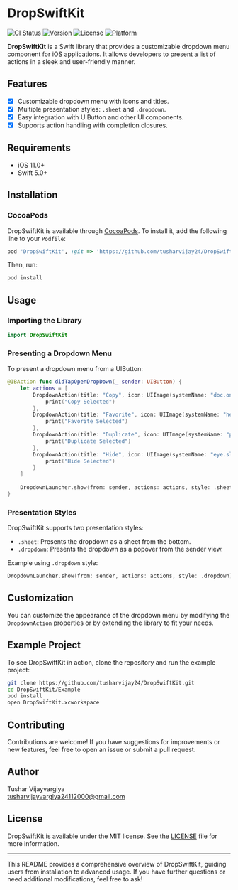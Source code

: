 # DropSwiftKit

[![CI Status](https://img.shields.io/travis/tusharvijay24/DropSwiftKit.svg?style=flat)](https://travis-ci.org/tusharvijay24/DropSwiftKit) [![Version](https://img.shields.io/cocoapods/v/DropSwiftKit.svg?style=flat)](https://cocoapods.org/pods/DropSwiftKit) [![License](https://img.shields.io/cocoapods/l/DropSwiftKit.svg?style=flat)](https://cocoapods.org/pods/DropSwiftKit) [![Platform](https://img.shields.io/cocoapods/p/DropSwiftKit.svg?style=flat)](https://cocoapods.org/pods/DropSwiftKit)

**DropSwiftKit** is a Swift library that provides a customizable dropdown menu component for iOS applications. It allows developers to present a list of actions in a sleek and user-friendly manner.

## Features

- [x] Customizable dropdown menu with icons and titles.
- [x] Multiple presentation styles: `.sheet` and `.dropdown`.
- [x] Easy integration with UIButton and other UI components.
- [x] Supports action handling with completion closures.

## Requirements

- iOS 11.0+
- Swift 5.0+

## Installation

### CocoaPods

DropSwiftKit is available through [CocoaPods](https://cocoapods.org). To install it, add the following line to your `Podfile`:

```ruby
pod 'DropSwiftKit', :git => 'https://github.com/tusharvijay24/DropSwiftKit.git'
```

Then, run:

```bash
pod install
```

## Usage

### Importing the Library

```swift
import DropSwiftKit
```

### Presenting a Dropdown Menu

To present a dropdown menu from a UIButton:

```swift
@IBAction func didTapOpenDropDown(_ sender: UIButton) {
    let actions = [
        DropdownAction(title: "Copy", icon: UIImage(systemName: "doc.on.doc")) {
            print("Copy Selected")
        },
        DropdownAction(title: "Favorite", icon: UIImage(systemName: "heart")) {
            print("Favorite Selected")
        },
        DropdownAction(title: "Duplicate", icon: UIImage(systemName: "plus.square.on.square")) {
            print("Duplicate Selected")
        },
        DropdownAction(title: "Hide", icon: UIImage(systemName: "eye.slash")) {
            print("Hide Selected")
        }
    ]
    
    DropdownLauncher.show(from: sender, actions: actions, style: .sheet)
}
```

### Presentation Styles

DropSwiftKit supports two presentation styles:

- `.sheet`: Presents the dropdown as a sheet from the bottom.
- `.dropdown`: Presents the dropdown as a popover from the sender view.

Example using `.dropdown` style:

```swift
DropdownLauncher.show(from: sender, actions: actions, style: .dropdown)
```

## Customization

You can customize the appearance of the dropdown menu by modifying the `DropdownAction` properties or by extending the library to fit your needs.

## Example Project

To see DropSwiftKit in action, clone the repository and run the example project:

```bash
git clone https://github.com/tusharvijay24/DropSwiftKit.git
cd DropSwiftKit/Example
pod install
open DropSwiftKit.xcworkspace
```

## Contributing

Contributions are welcome! If you have suggestions for improvements or new features, feel free to open an issue or submit a pull request.

## Author

Tushar Vijayvargiya  
[tusharvijayvargiya24112000@gmail.com](mailto:tusharvijayvargiya24112000@gmail.com)

## License

DropSwiftKit is available under the MIT license. See the [LICENSE](https://github.com/tusharvijay24/DropSwiftKit/blob/main/LICENSE) file for more information.

---

This README provides a comprehensive overview of DropSwiftKit, guiding users from installation to advanced usage. If you have further questions or need additional modifications, feel free to ask! 
